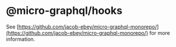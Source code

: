 # @micro-graphql/hooks

See [https://github.com/jacob-ebey/micro-graphql-monorepo/](https://github.com/jacob-ebey/micro-graphql-monorepo/) for more information.
